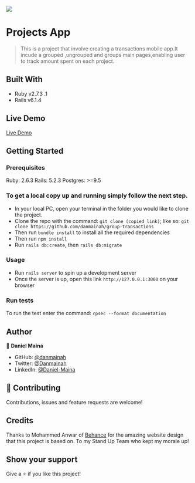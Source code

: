 ![](https://img.shields.io/badge/Microverse-blueviolet)

# Projects App

> This is a project that involve creating a transactions mobile app.It incude a grouped ,ungrouped and groups main pages,enabling user to  track amount spent on each project.


## Built With

- Ruby v2.7.3 .1
- Rails v6.1.4

## Live Demo

[Live Demo](https://solai2.herokuapp.com/)

## Getting Started

### Prerequisites

Ruby: 2.6.3
Rails: 5.2.3
Postgres: >=9.5

### To get a local copy up and running simply follow the next step.

- In your local PC, open your terminal in the folder you would like to clone the project.
- Clone the repo with the command: `git clone (copied link)`; like so: `git clone https://github.com/danmainah/group-transactions`
- Then run `bundle install` to install all the required dependencies
- Then run `npm install`
- Run `rails db:create`, then `rails db:migrate`

### Usage

- Run `rails server` to spin up a development server
- Once the server is up, open this link `http://127.0.0.1:3000` on your browser

### Run tests

To run the test enter the command: `rpsec --format documentation`


## Author

👤 **Daniel Maina**

- GitHub: [@danmainah](https://github.com/danmainah)
- Twitter: [@Danmainah](https://twitter.com/dan_mainah)
- LinkedIn: [@Daniel-Maina](www.linkedin.com/in/daniel-maina-315a38191)


## 🤝 Contributing

Contributions, issues and feature requests are welcome!


## Credits
Thanks to Mohammed Anwar of [Behance](https://www.behance.net/gallery/24796463/ZATTIX) for the amazing website design that this project is based on.
To my Stand Up Team who kept my morale up!

## Show your support

Give a ⭐️ if you like this project!